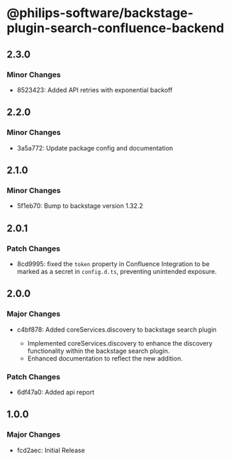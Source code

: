 # @philips-software/backstage-plugin-search-confluence-backend

## 2.3.0

### Minor Changes

- 8523423: Added API retries with exponential backoff

## 2.2.0

### Minor Changes

- 3a5a772: Update package config and documentation

## 2.1.0

### Minor Changes

- 5f1eb70: Bump to backstage version 1.32.2

## 2.0.1

### Patch Changes

- 8cd9995: fixed the `token` property in Confluence Integration to be marked as a secret in `config.d.ts`, preventing unintended exposure.

## 2.0.0

### Major Changes

- c4bf878: Added coreServices.discovery to backstage search plugin

  - Implemented coreServices.discovery to enhance the discovery functionality within the backstage search plugin.
  - Enhanced documentation to reflect the new addition.

### Patch Changes

- 6df47a0: Added api report

## 1.0.0

### Major Changes

- fcd2aec: Initial Release
